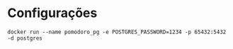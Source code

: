 # Configurações

    docker run --name pomodoro_pg -e POSTGRES_PASSWORD=1234 -p 65432:5432 -d postgres



